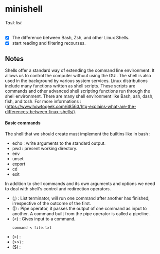 # minishell

###### Task list
- [x] The difference between Bash, Zsh, and other Linux Shells.
- [x] start reading and filtering recourses.

## Notes

Shells offer a standard way of extending the command line environment. It allows us to control the computer without using the GUI.
The shell is also used in the background by various system services. Linux distributions include many functions written as shell scripts.
These scripts are commands and other advanced shell scripting functions run through the shell environment.
There are many shell environment like Bash, ash, dash, fish, and tcsh.
For more informations : (https://www.howtogeek.com/68563/htg-explains-what-are-the-differences-between-linux-shells/).

#### Basic commands

The shell that we should create must implement the builtins like in bash :

- echo : write arguments to the standard output.
- pwd  : present working directory.
- env
- unset
- export
- cd
- exit

In addition to shell commands and its own arguments and options we need to deal with shell's control and redirection operators.

- (;) : List terminator, will run one command after another has finished, irrespective of the outcome of the first.
- (|) : Pipe operator, it passes the output of one command as input to another. A command built from the pipe operator is called a pipeline.
- (<) : Gives input to a command.
	```
	command < file.txt
	```
- (>) :
- (>>) :
- ($) :



